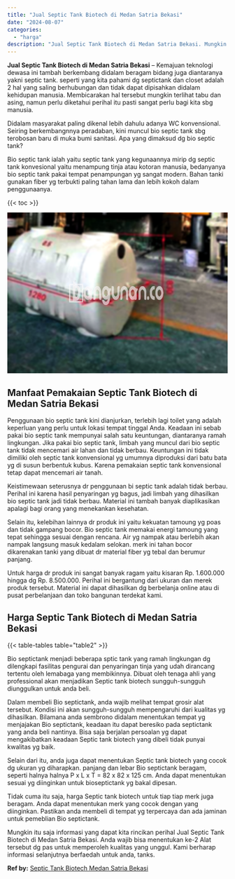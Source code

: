 ```yaml
---
title: "Jual Septic Tank Biotech di Medan Satria Bekasi"
date: "2024-08-07"
categories: 
  - "harga"
description: "Jual Septic Tank Biotech di Medan Satria Bekasi. Mungkin itu saja informasi yang dapat kita rincikan perihal Jual Septic Tank Biotech di Medan Satria Bekasi...."
---
```


**Jual Septic Tank Biotech di Medan Satria Bekasi** – Kemajuan teknologi dewasa ini tambah berkembang didalam beragam bidang juga diantaranya yakni septic tank. seperti yang kita pahami dg septictank dan closet adalah 2 hal yang saling berhubungan dan tidak dapat dipisahkan didalam kehidupan manusia. Membicarakan hal tersebut mungkin terlihat tabu dan asing, namun perlu diketahui perihal itu pasti sangat perlu bagi kita sbg manusia.

Didalam masyarakat paling dikenal lebih dahulu adanya WC konvensional. Seiring berkembangnnya peradaban, kini muncul bio septic tank sbg terobosan baru di muka bumi sanitasi. Apa yang dimaksud dg bio septic tank?

Bio septic tank ialah yaitu septic tank yang kegunaannya mirip dg septic tank konvesional yaitu menampung tinja atau kotoran manusia, bedanyanya bio septic tank pakai tempat penampungan yg sangat modern. Bahan tanki gunakan fiber yg terbukti paling tahan lama dan lebih kokoh dalam penggunaanya.

{{< toc >}}

![Jual Septic Tank Biotech di Medan Satria Bekasi](/images/jual-bio-septictank-04.png)

## Manfaat Pemakaian Septic Tank Biotech di Medan Satria Bekasi

Penggunaan bio septic tank kini dianjurkan, terlebih lagi toilet yang adalah keperluan yang perlu untuk lokasi tempat tinggal Anda. Keadaan ini sebab pakai bio septic tank mempunyai salah satu keuntungan, diantaranya ramah lingkungan. Jika pakai bio septic tank, limbah yang muncul dari bio septic tank tidak mencemari air lahan dan tidak berbau. Keuntungan ini tidak dimiliki oleh septic tank konvensional yg umumnya diproduksi dari batu bata yg di susun berbentuk kubus. Karena pemakaian septic tank konvensional tetap dapat mencemari air tanah.

Keistimewaan seterusnya dr penggunaan bi septic tank adalah tidak berbau. Perihal ini karena hasil penyaringan yg bagus, jadi limbah yang dihasilkan bio septic tank jadi tidak berbau. Material ini tambah banyak diaplikasikan apalagi bagi orang yang menekankan kesehatan.

Selain itu, kelebihan lainnya dr produk ini yaitu kekuatan tamoung yg poas dan tidak gampang bocor. Bio septic tank memakai energi tamoung yang tepat sehingga sesuai dengan rencana. Air yg nampak atau berlebih akan nampak langsung masuk kedalam selokan. merk ini tahan bocor dikarenakan tanki yang dibuat dr material fiber yg tebal dan berumur panjang.

Untuk harga dr produk ini sangat banyak ragam yaitu kisaran Rp. 1.600.000 hingga dg Rp. 8.500.000. Perihal ini bergantung dari ukuran dan merek produk tersebut. Material ini dapat dihasilkan dg berbelanja online atau di pusat perbelanjaan dan toko bangunan terdekat kami.

## Harga Septic Tank Biotech di Medan Satria Bekasi

{{< table-tables table="table2" >}}

Bio septictank menjadi beberapa sptic tank yang ramah lingkungan dg dilengkapi fasilitas pengurai dan penyaringan tinja yang udah dirancang tertentu oleh lemabaga yang membikinnya. Dibuat oleh tenaga ahli yang professional akan menjadikan Septic tank biotech sungguh-sungguh diunggulkan untuk anda beli.

Dalam membeli Bio septictank, anda wajib melihat tempat grosir alat tersebut. Kondisi ini akan sungguh-sungguh mempengaruhi dari kualitas yg dihasilkan. Bilamana anda sembrono didalam menentukan tempat yg menjajakan Bio septictank, keadaan itu dapat beresiko pada septictank yang anda beli nantinya. Bisa saja berjalan persoalan yg dapat mengakibatkan keadaan Septic tank biotech yang dibeli tidak punyai kwalitas yg baik.

Selain dari itu, anda juga dapat menentukan Septic tank biotech yang cocok dg ukuran yg diharapkan. panjang dan lebar Bio septictank beragam, seperti halnya halnya P x L x T = 82 x 82 x 125 cm. Anda dapat menentukan sesuai yg diinginkan untuk bioseptictank yg bakal dipesan.

Tidak cuma itu saja, harga Septic tank biotech untuk tiap tiap merk juga beragam. Anda dapat menentukan merk yang cocok dengan yang diinginkan. Pastikan anda membeli di tempat yg terpercaya dan ada jaminan untuk pemeblian Bio septictank.

Mungkin itu saja informasi yang dapat kita rincikan perihal Jual Septic Tank Biotech di Medan Satria Bekasi. Anda wajib bisa menentukan ke-2 Alat tersebut dg pas untuk memperoleh kualitas yang unggul. Kami berharap informasi selanjutnya berfaedah untuk anda, tanks.

**Ref by:** [Septic Tank Biotech Medan Satria Bekasi](https://id.wikipedia.org/wiki/Septic)
